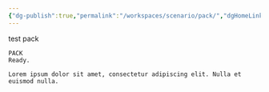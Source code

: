 ```yaml
---
{"dg-publish":true,"permalink":"/workspaces/scenario/pack/","dgHomeLink":true,"dgPassFrontmatter":false}
---
```



test pack

```fountain
PACK
Ready.
```

```ad-note
Lorem ipsum dolor sit amet, consectetur adipiscing elit. Nulla et euismod nulla.
```